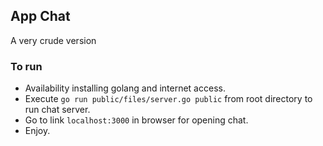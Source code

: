 ## App Chat

A very crude version

### To run
- Availability installing golang and internet access.
- Execute `go run public/files/server.go public` from root directory to run chat server.
- Go to link `localhost:3000` in browser for opening chat.
- Enjoy.

